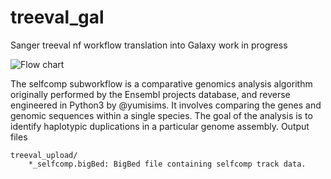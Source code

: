 # treeval_gal
Sanger treeval nf workflow translation into Galaxy work in progress

![Flow chart](https://raw.githubusercontent.com/sanger-tol/treeval/dev/docs/images/v1-1-0/treeval_1_1_0_self_comp.png)


The selfcomp subworkflow is a comparative genomics analysis algorithm originally performed by the Ensembl projects database, and reverse engineered in Python3 by @yumisims. It involves comparing the genes and genomic sequences within a single species. The goal of the analysis is to identify haplotypic duplications in a particular genome assembly.
Output files

    treeval_upload/
        *_selfcomp.bigBed: BigBed file containing selfcomp track data.

